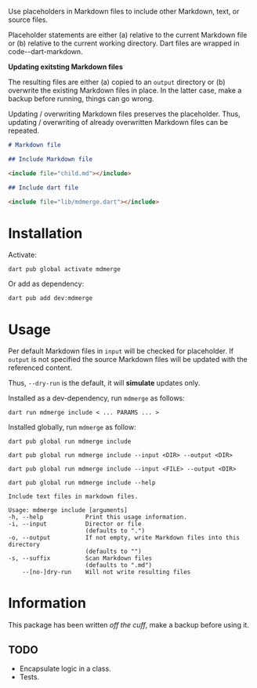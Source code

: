 Use placeholders in Markdown files to include other Markdown, text, or source files.

Placeholder statements are either (a) relative to the current Markdown file or (b) relative to the current working directory. Dart files are wrapped in code--dart-markdown.

**Updating exitsting Markdown files**

The resulting files are either (a) copied to an `output` directory or (b) overwrite the existing Markdown files in place. In the latter case, make a backup before running, things can go wrong.

Updating / overwriting Markdown files preserves the placeholder. Thus, updating / overwriting of already overwritten Markdown files can be repeated.

```markdown
# Markdown file 

## Include Markdown file

<include file="child.md"></include>

## Include dart file

<include file="lib/mdmerge.dart"></include>
```

# Installation 

Activate:

```shell
dart pub global activate mdmerge
```

Or add as dependency:

```shell
dart pub add dev:mdmerge
```

# Usage

Per default Markdown files in `input` will be checked for placeholder. If `output` is not specified the source Markdown files will be updated with the referenced content.

Thus, `--dry-run` is the default, it will **simulate** updates only. 

Installed as a dev-dependency, run `mdmerge` as follows:

```shell
dart run mdmerge include < ... PARAMS ... >
```

Installed globally, run `mdmerge` as follow:

```shell
dart pub global run mdmerge include

dart pub global run mdmerge include --input <DIR> --output <DIR>

dart pub global run mdmerge include --input <FILE> --output <DIR>
```

```
dart pub global run mdmerge include --help

Include text files in markdown files.

Usage: mdmerge include [arguments]
-h, --help            Print this usage information.
-i, --input           Director or file
                      (defaults to ".")
-o, --output          If not empty, write Markdown files into this directory
                      (defaults to "")
-s, --suffix          Scan Markdown files
                      (defaults to ".md")
    --[no-]dry-run    Will not write resulting files
```

# Information

This package has been written *off the cuff*, make a backup before using it.

## TODO

- Encapsulate logic in a class.
- Tests.